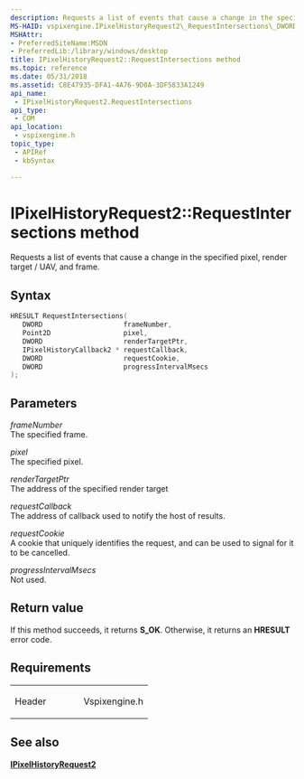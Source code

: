```yaml
---
description: Requests a list of events that cause a change in the specified pixel, render target / UAV, and frame.
MS-HAID: vspixengine.IPixelHistoryRequest2\_RequestIntersections\_DWORD\_Point2D\_DWORD\_IPixelHistoryCallback2\_ptr\_DWORD\_DWORD
MSHAttr:
- PreferredSiteName:MSDN
- PreferredLib:/library/windows/desktop
title: IPixelHistoryRequest2::RequestIntersections method
ms.topic: reference
ms.date: 05/31/2018
ms.assetid: C8E47935-DFA1-4A76-9D0A-3DF5833A1249
api_name: 
 - IPixelHistoryRequest2.RequestIntersections
api_type: 
 - COM
api_location: 
 - vspixengine.h
topic_type: 
 - APIRef
 - kbSyntax

---
```


# <span id="vspixengine.ipixelhistoryrequest2_requestintersections_dword_point2d_dword_ipixelhistorycallback2_ptr_dword_dword"></span>IPixelHistoryRequest2::RequestIntersections method

Requests a list of events that cause a change in the specified pixel, render target / UAV, and frame.

## Syntax


```C++
HRESULT RequestIntersections(
   DWORD                    frameNumber,
   Point2D                  pixel,
   DWORD                    renderTargetPtr,
   IPixelHistoryCallback2 * requestCallback,
   DWORD                    requestCookie,
   DWORD                    progressIntervalMsecs
);
```

## Parameters

*frameNumber*   
The specified frame.

*pixel*   
The specified pixel.

*renderTargetPtr*   
The address of the specified render target

*requestCallback*   
The address of callback used to notify the host of results.

*requestCookie*   
A cookie that uniquely identifies the request, and can be used to signal for it to be cancelled.

*progressIntervalMsecs*   
Not used.

## Return value

If this method succeeds, it returns **S\_OK**. Otherwise, it returns an **HRESULT** error code.

## Requirements

<table><colgroup><col style="width: 50%" /><col style="width: 50%" /></colgroup><tbody><tr class="odd"><td><p>Header</p></td><td>Vspixengine.h</td></tr></tbody></table>

## <span id="see_also"></span>See also

[**IPixelHistoryRequest2**](/windows/desktop/direct3dtools/ipixelhistoryrequest2)

 

 
